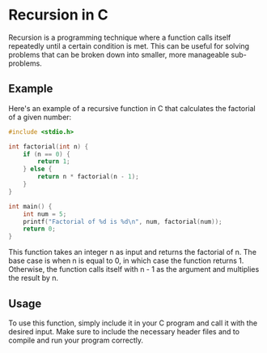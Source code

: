 # Recursion in C

Recursion is a programming technique where a function calls itself repeatedly until a certain condition is met. This can be useful for solving problems that can be broken down into smaller, more manageable sub-problems.

## Example

Here's an example of a recursive function in C that calculates the factorial of a given number:

```c
#include <stdio.h>

int factorial(int n) {
    if (n == 0) {
        return 1;
    } else {
        return n * factorial(n - 1);
    }
}

int main() {
    int num = 5;
    printf("Factorial of %d is %d\n", num, factorial(num));
    return 0;
}
```

This function takes an integer n as input and returns the factorial of n. The base case is when n is equal to 0, in which case the function returns 1. Otherwise, the function calls itself with n - 1 as the argument and multiplies the result by n.

## Usage
To use this function, simply include it in your C program and call it with the desired input. Make sure to include the necessary header files and to compile and run your program correctly.
